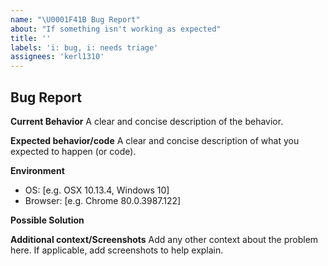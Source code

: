 ```yaml
---
name: "\U0001F41B Bug Report"
about: "If something isn't working as expected"
title: ''
labels: 'i: bug, i: needs triage'
assignees: 'kerl1310'
---
```


## Bug Report

**Current Behavior**
A clear and concise description of the behavior.

**Expected behavior/code**
A clear and concise description of what you expected to happen (or code).

**Environment**
- OS: [e.g. OSX 10.13.4, Windows 10]
- Browser: [e.g. Chrome 80.0.3987.122]

**Possible Solution**
<!--- Only if you have suggestions on a fix for the bug -->

**Additional context/Screenshots**
Add any other context about the problem here. If applicable, add screenshots to help explain.